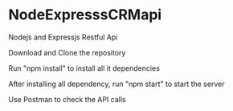 # NodeExpresssCRMapi
Nodejs and Expressjs Restful Api

Download and Clone the repository

Run "npm install" to install all it dependencies

After installing all dependency, run "npm start" to start the server

Use Postman to check the API calls
